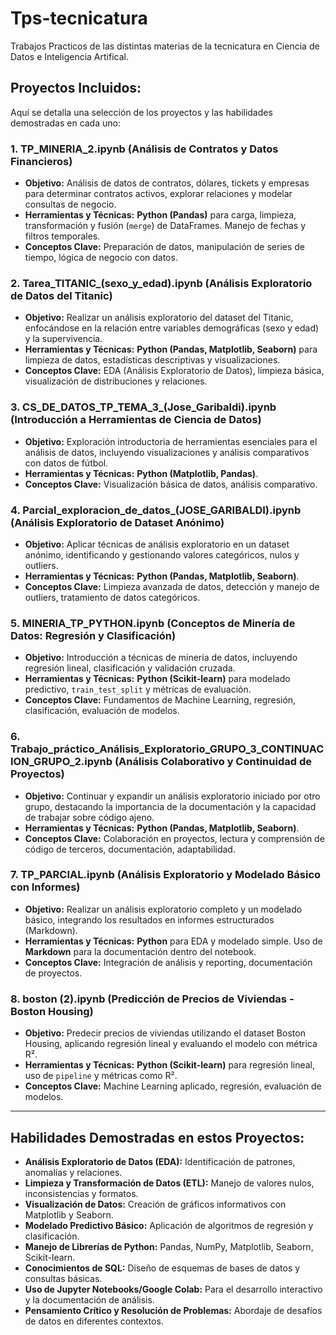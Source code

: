 # Tps-tecnicatura
Trabajos Practicos de las distintas materias de la tecnicatura en Ciencia de Datos e Inteligencia Artifical.

## Proyectos Incluidos:

Aquí se detalla una selección de los proyectos y las habilidades demostradas en cada uno:

### 1. TP_MINERIA_2.ipynb (Análisis de Contratos y Datos Financieros)
* **Objetivo:** Análisis de datos de contratos, dólares, tickets y empresas para determinar contratos activos, explorar relaciones y modelar consultas de negocio.
* **Herramientas y Técnicas:** **Python (Pandas)** para carga, limpieza, transformación y fusión (`merge`) de DataFrames. Manejo de fechas y filtros temporales.
* **Conceptos Clave:** Preparación de datos, manipulación de series de tiempo, lógica de negocio con datos.

### 2. Tarea_TITANIC_(sexo_y_edad).ipynb (Análisis Exploratorio de Datos del Titanic)
* **Objetivo:** Realizar un análisis exploratorio del dataset del Titanic, enfocándose en la relación entre variables demográficas (sexo y edad) y la supervivencia.
* **Herramientas y Técnicas:** **Python (Pandas, Matplotlib, Seaborn)** para limpieza de datos, estadísticas descriptivas y visualizaciones.
* **Conceptos Clave:** EDA (Análisis Exploratorio de Datos), limpieza básica, visualización de distribuciones y relaciones.

### 3. CS_DE_DATOS_TP_TEMA_3_(Jose_Garibaldi).ipynb (Introducción a Herramientas de Ciencia de Datos)
* **Objetivo:** Exploración introductoria de herramientas esenciales para el análisis de datos, incluyendo visualizaciones y análisis comparativos con datos de fútbol.
* **Herramientas y Técnicas:** **Python (Matplotlib, Pandas)**.
* **Conceptos Clave:** Visualización básica de datos, análisis comparativo.

### 4. Parcial_exploracion_de_datos_(JOSE_GARIBALDI).ipynb (Análisis Exploratorio de Dataset Anónimo)
* **Objetivo:** Aplicar técnicas de análisis exploratorio en un dataset anónimo, identificando y gestionando valores categóricos, nulos y outliers.
* **Herramientas y Técnicas:** **Python (Pandas, Matplotlib, Seaborn)**.
* **Conceptos Clave:** Limpieza avanzada de datos, detección y manejo de outliers, tratamiento de datos categóricos.

### 5. MINERIA_TP_PYTHON.ipynb (Conceptos de Minería de Datos: Regresión y Clasificación)
* **Objetivo:** Introducción a técnicas de minería de datos, incluyendo regresión lineal, clasificación y validación cruzada.
* **Herramientas y Técnicas:** **Python (Scikit-learn)** para modelado predictivo, `train_test_split` y métricas de evaluación.
* **Conceptos Clave:** Fundamentos de Machine Learning, regresión, clasificación, evaluación de modelos.

### 6. Trabajo_práctico_Análisis_Exploratorio_GRUPO_3_CONTINUACION_GRUPO_2.ipynb (Análisis Colaborativo y Continuidad de Proyectos)
* **Objetivo:** Continuar y expandir un análisis exploratorio iniciado por otro grupo, destacando la importancia de la documentación y la capacidad de trabajar sobre código ajeno.
* **Herramientas y Técnicas:** **Python (Pandas, Matplotlib, Seaborn)**.
* **Conceptos Clave:** Colaboración en proyectos, lectura y comprensión de código de terceros, documentación, adaptabilidad.

### 7. TP_PARCIAL.ipynb (Análisis Exploratorio y Modelado Básico con Informes)
* **Objetivo:** Realizar un análisis exploratorio completo y un modelado básico, integrando los resultados en informes estructurados (Markdown).
* **Herramientas y Técnicas:** **Python** para EDA y modelado simple. Uso de **Markdown** para la documentación dentro del notebook.
* **Conceptos Clave:** Integración de análisis y reporting, documentación de proyectos.

### 8. boston (2).ipynb (Predicción de Precios de Viviendas - Boston Housing)
* **Objetivo:** Predecir precios de viviendas utilizando el dataset Boston Housing, aplicando regresión lineal y evaluando el modelo con métrica R².
* **Herramientas y Técnicas:** **Python (Scikit-learn)** para regresión lineal, uso de `pipeline` y métricas como R².
* **Conceptos Clave:** Machine Learning aplicado, regresión, evaluación de modelos.

---

## Habilidades Demostradas en estos Proyectos:

* **Análisis Exploratorio de Datos (EDA):** Identificación de patrones, anomalías y relaciones.
* **Limpieza y Transformación de Datos (ETL):** Manejo de valores nulos, inconsistencias y formatos.
* **Visualización de Datos:** Creación de gráficos informativos con Matplotlib y Seaborn.
* **Modelado Predictivo Básico:** Aplicación de algoritmos de regresión y clasificación.
* **Manejo de Librerías de Python:** Pandas, NumPy, Matplotlib, Seaborn, Scikit-learn.
* **Conocimientos de SQL:** Diseño de esquemas de bases de datos y consultas básicas.
* **Uso de Jupyter Notebooks/Google Colab:** Para el desarrollo interactivo y la documentación de análisis.
* **Pensamiento Crítico y Resolución de Problemas:** Abordaje de desafíos de datos en diferentes contextos.
